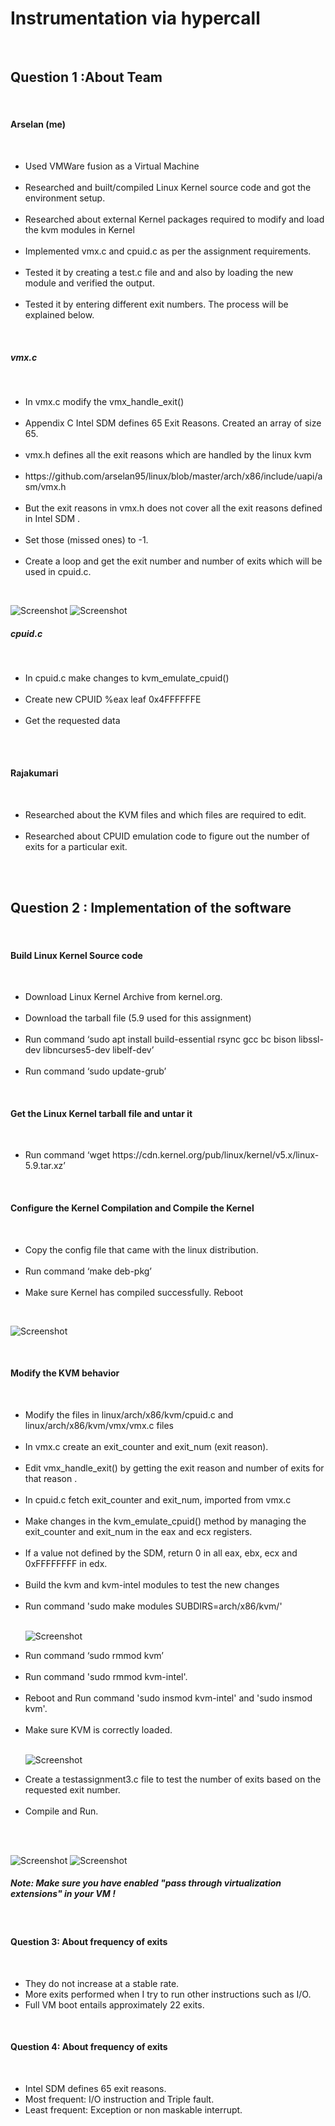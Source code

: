 <h1>
Instrumentation via hypercall</h1><br>
<h2>Question 1 :About Team </h2><br>
 
 <h4>Arselan (me)</h4><br>
 <ul>
 <li>Used VMWare fusion as a Virtual Machine </li><br>
 <li>Researched and built/compiled Linux Kernel source code and got the environment setup. </li><br>
  <li>Researched about external Kernel packages required to modify and load the kvm modules in Kernel </li><br>
 <li>Implemented vmx.c and cpuid.c as per the assignment requirements.</li> <br>
 <li>Tested it by creating a test.c file and and also by loading the new module and verified the output.</li><br>
 <li>Tested it by entering different exit numbers. The process will be explained below.</li>
 </ul><br> 


<h5>vmx.c</h5><br>
 <ul>
 <li>In vmx.c modify the vmx_handle_exit()</li><br>
 <li>Appendix C Intel SDM defines 65 Exit Reasons. Created an array of size 65.</li><br>
  <li>vmx.h defines all the exit reasons which are handled by the linux kvm</li><br>
 <li> https://github.com/arselan95/linux/blob/master/arch/x86/include/uapi/asm/vmx.h </li> <br>
 <li>But the exit reasons in vmx.h does not cover all the exit reasons defined in Intel SDM .</li> <br>
 <li>Set those (missed ones) to -1.</li><br>
 <li>Create a loop and get the exit number and number of exits which will be used in cpuid.c.</li>
 </ul><br> 
 
 ![Screenshot](vmx1.png)
 ![Screenshot](vmx2.png)


<h5>cpuid.c</h5><br>
 <ul>
 <li>In cpuid.c make changes to kvm_emulate_cpuid()</li><br>
 <li>Create new CPUID %eax leaf 0x4FFFFFFE</li><br>
  <li>Get the requested data</li><br>
 </ul><br> 


<h4>Rajakumari</h4><br>
<ul>
<li>Researched about the KVM files and which files are required to edit. </li><br>
<li>Researched about CPUID emulation code to figure out the number of exits for a particular exit. </li><br>
</ul><br>
 

<h2>Question 2 : Implementation of the software</h2><br>

<h4>Build Linux Kernel Source code</h4><br>
<ul>
<li>Download Linux Kernel Archive from kernel.org. </li><br>
<li>Download the tarball file (5.9 used for this assignment)</li><br>
<li>Run command ‘sudo apt install build-essential rsync gcc bc bison libssl-dev libncurses5-dev libelf-dev’</li><br>
<li>Run command ‘sudo update-grub’</li></ul><br>

<h4>Get the Linux Kernel tarball file and untar it</h4><br>
<ul>
<li>Run command ‘wget https://cdn.kernel.org/pub/linux/kernel/v5.x/linux-5.9.tar.xz’</li></ul><br>

 <h4>Configure the Kernel Compilation and Compile the Kernel</h4><br>
 <ul>
<li>Copy the config file that came with the linux distribution. </li><br>
<li>Run command ‘make deb-pkg’</li><br>
 <li>Make sure Kernel has compiled successfully. Reboot</li></ul><br>
 
![Screenshot](5.png)

<br>
<h4>Modify the KVM behavior</h4> <br>
<ul>
<li>Modify the files in linux/arch/x86/kvm/cpuid.c and linux/arch/x86/kvm/vmx/vmx.c files </li><br>
<li>In vmx.c create an exit_counter and exit_num (exit reason). </li><br>
<li>Edit vmx_handle_exit() by getting the exit reason and number of exits for that reason . </li><br>
<li>In cpuid.c fetch exit_counter and exit_num, imported from vmx.c </li><br>
<li>Make changes in the kvm_emulate_cpuid() method by managing the exit_counter and exit_num in the eax and ecx registers. </li><br>
<li>If a value not defined by the SDM, return 0 in all eax, ebx, ecx and 0xFFFFFFFF in edx. </li><br>
<li>Build the kvm and kvm-intel modules to test the new changes</li><br>
<li>Run command 'sudo make modules SUBDIRS=arch/x86/kvm/'</li><br>

![Screenshot](makemodules.png)

<li>Run command ‘sudo rmmod kvm’</li><br>
<li>Run command 'sudo rmmod kvm-intel'. </li><br>
<li>Reboot and Run command 'sudo insmod kvm-intel' and 'sudo insmod kvm'. </li><br>
<li>Make sure KVM is correctly loaded. </li><br>

![Screenshot](kvminfo.png)


<li>Create a testassignment3.c file to test the number of exits based on the requested exit number.</li><br>
<li>Compile and Run.</li><br>
</ul><br>

![Screenshot](finaloutput.png)
![Screenshot](finaloutput2.png)


 <h5><i>Note: Make sure you have enabled "pass through virtualization extensions" in your VM !</i></h5><br>
 
 <h4>Question 3: About frequency of exits</h4><br>
<ul>
<li>They do not increase at a stable rate. </li>
<li>More exits performed when I try to run other instructions such as I/O. </li>
 <li>Full VM boot entails approximately 22 exits. </li>
</ul><br>

 <h4>Question 4: About frequency of exits</h4><br>
<ul>
<li>Intel SDM defines 65 exit reasons. </li>
<li>Most frequent: I/O instruction and Triple fault. </li>
 <li>Least frequent: Exception or non maskable interrupt. </li>
</ul><br>
